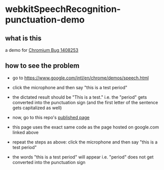 # webkitSpeechRecognition-punctuation-demo

## what is this

a demo for [Chromium Bug 1408253](https://bugs.chromium.org/p/chromium/issues/detail?id=1408253)

## how to see the problem

- go to https://www.google.com/intl/en/chrome/demos/speech.html
- click the microphone and then say "this is a test period"
- the dictated result should be "This is a test." i.e. the "period" gets converted into the punctuation sign (and the first letter of the sentence gets capitalized as well)

- now, go to this repo's [published page](https://gregsadetsky.github.io/webkitSpeechRecognition-punctuation-demo/demo.html)
- this page uses the exact same code as the page hosted on google.com linked above
- repeat the steps as above: click the microphone and then say "this is a test period"
- the words "this is a test period" will appear i.e. "period" does not get converted into the punctuation sign
